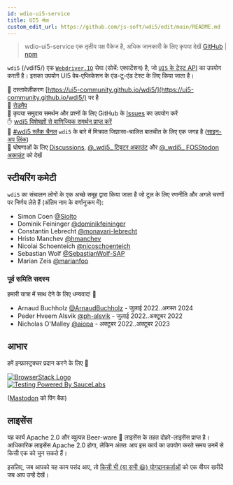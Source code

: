 ```yaml
---
id: wdio-ui5-service
title: UI5 सेवा
custom_edit_url: https://github.com/js-soft/wdi5/edit/main/README.md
---
```



> wdio-ui5-service एक तृतीय पक्ष पैकेज है, अधिक जानकारी के लिए कृपया देखें [GitHub](https://github.com/js-soft/wdi5) | [npm](https://www.npmjs.com/package/wdio-ui5-service)

`wdi5` (/vdif5/) एक [`Webdriver.IO`](https://webdriver.io) सेवा (सोचें: एक्सटेंशन) है, जो [`UI5` के टेस्ट API](https://ui5.sap.com/#/api/sap.ui.test) का उपयोग करती है।
इसका उपयोग UI5 वेब-एप्लिकेशन के एंड-टू-एंड टेस्ट के लिए किया जाता है।

:notebook: दस्तावेज़ीकरण [https://ui5-community.github.io/wdi5/](https://ui5-community.github.io/wdi5/) पर है  
:bicyclist: [रोडमैप](https://github.com/orgs/ui5-community/projects/2/views/1)  
:raising_hand: कृपया समुदाय समर्थन और प्रश्नों के लिए GitHub के [Issues](https://github.com/ui5-community/wdi5/issues) का उपयोग करें  
:raised_hand: [wdi5 विशेषज्ञों से वाणिज्यिक समर्थन प्राप्त करें](https://github.com/ui5-community/wdi5/blob/main/SUPPORT.md#commercial-support)      
:speech_balloon: [#wdi5 स्लैक चैनल](https://openui5.slack.com/) `wdi5` के बारे में मित्रवत जिज्ञासा-चालित बातचीत के लिए एक जगह है ([साइन-अप लिंक](https://ui5-slack-invite.cfapps.eu10.hana.ondemand.com/))  
:mega: घोषणाओं के लिए [Discussions](https://github.com/ui5-community/wdi5/discussions), [@\_wdi5\_ ट्विटर अकाउंट](https://twitter.com/_wdi5_) और [@\_wdi5\_ FOSStodon अकाउंट](https://fosstodon.org/@_wdi5_) को देखें  

## स्टीयरिंग कमेटी

`wdi5` का संचालन लोगों के एक अच्छे समूह द्वारा किया जाता है जो टूल के लिए रणनीति और अगले चरणों पर निर्णय लेते हैं (अंतिम नाम के वर्णानुक्रम में):

- Simon Coen [@Siolto](https://github.com/Siolto)
- Dominik Feininger [@dominikfeininger](https://github.com/dominikfeininger)
- Constantin Lebrecht [@monavari-lebrecht](https://github.com/monavari-lebrecht)
- Hristo Manchev [@hmanchev](https://github.com/hmanchev)
- Nicolai Schoenteich [@nicoschoenteich](https://github.com/nicoschoenteich)
- Sebastian Wolf [@SebastianWolf-SAP](https://github.com/SebastianWolf-SAP)
- Marian Zeis [@marianfoo](https://github.com/marianfoo)

### पूर्व समिति सदस्य

हमारी यात्रा में साथ देने के लिए धन्यवाद! 🏅

- Arnaud Buchholz [@ArnaudBuchholz](https://github.com/ArnaudBuchholz) - जुलाई 2022..अगस्त 2024
- Peder Hveem Alsvik [@ph-alsvik](https://github.com/ph-alsvik) - जुलाई 2022..अक्टूबर 2022
- Nicholas O'Malley [@aiopa](https://github.com/aiopa) - अक्टूबर 2022..अक्टूबर 2023

## आभार

हमें इन्फ्रास्ट्रक्चर प्रदान करने के लिए :raised_hands:

[![BrowserStack Logo](https://d98b8t1nnulk5.cloudfront.net/production/images/layout/logo-header.png?1469004780)](https://browserstack.com)   
[![Testing Powered By SauceLabs](https://opensource.saucelabs.com/images/opensauce/powered-by-saucelabs-badge-white.png?sanitize=true "Testing Powered By SauceLabs")](https://saucelabs.com)

(<a rel="me" href="https://fosstodon.org/@_wdi5_">Mastodon</a> को पिंग बैक)

## लाइसेंस

यह कार्य Apache 2.0 और व्युत्पन्न Beer-ware 🍺 लाइसेंस के तहत दोहरे-लाइसेंस प्राप्त है। आधिकारिक लाइसेंस Apache 2.0 होगा, लेकिन अंततः आप इस कार्य का उपयोग करते समय उनमें से किसी एक को चुन सकते हैं।

इसलिए, जब आपको यह काम पसंद आए, तो [किसी भी (या सभी 😆) योगदानकर्ताओं](https://github.com/ui5-community/wdi5/graphs/contributors) को एक बीयर खरीदें जब आप उन्हें देखें।